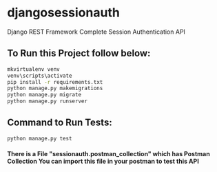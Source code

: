 # djangosessionauth
Django REST Framework Complete Session Authentication API

## To Run this Project follow below:

```bash
mkvirtualenv venv
venv\scripts\activate
pip install -r requirements.txt
python manage.py makemigrations
python manage.py migrate
python manage.py runserver
```

## Command to Run Tests:

```bash
python manage.py test
```

#### There is a File "sessionauth.postman_collection" which has Postman Collection You can import this file in your postman to test this API
